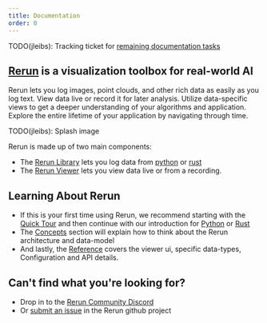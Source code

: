 ```yaml
---
title: Documentation
order: 0
---
```


TODO(jleibs): Tracking ticket for [remaining documentation tasks](https://github.com/rerun-io/rerun/issues/949)

## [Rerun](getting-started/what-is-rerun) is a visualization toolbox for real-world AI
Rerun lets you log images, point clouds, and other rich data as easily as you log text. View data live or record it for
later analysis. Utilize data-specific views to get a deeper understanding of your algorithms and application. Explore the entire lifetime of your application by navigating through time.

TODO(jleibs): Splash image

Rerun is made up of two main components:
 - The [Rerun Library](reference/library) lets you log data from [python](getting-started/python) or [rust](getting-started/rust)
 - The [Rerun Viewer](reference/viewer/overview) lets you view data live or from a recording.

## Learning About Rerun
 * If this is your first time using Rerun, we recommend starting with the [Quick Tour](getting-started/quick-tour)
    and then continue with our introduction for [Python](getting-started/python.md) or [Rust](getting-started/rust.md)
 * The [Concepts](concept) section will explain how to think about the Rerun architecture and data-model
 * And lastly, the [Reference](reference) covers the viewer ui, specific data-types, Configuration and API details.

## Can't find what you're looking for?
 * Drop in to the [Rerun Community Discord](https://discord.gg/xwcxHUjD35)
 * Or [submit an issue](https://github.com/rerun-io/rerun/issues) in the Rerun github project
